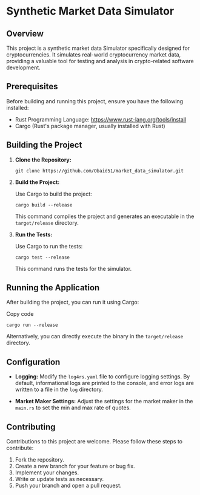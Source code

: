 
# Synthetic Market Data Simulator

## Overview

This project is a synthetic market data Simulator specifically designed for cryptocurrencies. It simulates real-world cryptocurrency market data, providing a valuable tool for testing and analysis in crypto-related software development.

## Prerequisites

Before building and running this project, ensure you have the following installed:

-   Rust Programming Language: https://www.rust-lang.org/tools/install
-   Cargo (Rust's package manager, usually installed with Rust)

## Building the Project

1.  **Clone the Repository:**
    

    
    `git clone https://github.com/Obaid51/market_data_simulator.git` 
    
2.  **Build the Project:**
    
    Use Cargo to build the project:
    
    `cargo build --release` 
    
    This command compiles the project and generates an executable in the `target/release` directory.
3.  **Run the Tests:**
    
    Use Cargo to run the tests:
    
    `cargo test --release` 
    
    This command runs the tests for the simulator.
    

## Running the Application

After building the project, you can run it using Cargo:

Copy code

`cargo run --release` 

Alternatively, you can directly execute the binary in the `target/release` directory.

## Configuration

-   **Logging:** Modify the `log4rs.yaml` file to configure logging settings. By default, informational logs are printed to the console, and error logs are written to a file in the `log` directory.
    
-   **Market Maker Settings:** Adjust the settings for the market maker in the `main.rs` to set the min and max rate of quotes.


## Contributing

Contributions to this project are welcome. Please follow these steps to contribute:

1.  Fork the repository.
2.  Create a new branch for your feature or bug fix.
3.  Implement your changes.
4.  Write or update tests as necessary.
5.  Push your branch and open a pull request.